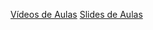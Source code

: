 [Vídeos de Aulas](https://www.di.uminho.pt/~jno/media/cp/)
[Slides de Aulas](https://haslab.github.io/CP/Material/cpslides.pdf)
